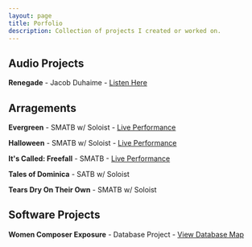 ```yaml
---
layout: page
title: Porfolio
description: Collection of projects I created or worked on.
---
```

## Audio Projects
**Renegade** - Jacob Duhaime - [Listen Here](https://www.youtube.com/watch?v=Orf_wNaLe0E)

## Arragements

**Evergreen** - SMATB w/ Soloist - [Live Performance](https://www.youtube.com/live/3TwBiZtHJ8Q?si=N6_b8j68LlsHH5vR&t=4236)

**Halloween** - SMATB w/ Soloist - [Live Performance](https://youtu.be/QanpYi5yvQg)

**It's Called: Freefall** - SMATB - [Live Performance](https://www.youtube.com/live/OgYp_3uL1PY?si=1UeCO0uAn1VrczMj&t=2631)

**Tales of Dominica** - SATB w/ Soloist

**Tears Dry On Their Own** - SMATB w/ Soloist

## Software Projects
**Women Composer Exposure** - Database Project - [View Database Map](https://storymaps.arcgis.com/stories/ad88d7df6b094072bd741f2ff18d0751)